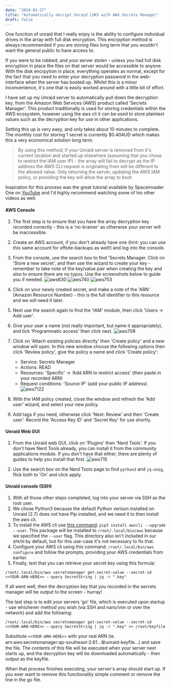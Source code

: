 ```yaml
---
date: "2019-01-27"
title: "Automatically decrypt Unraid LUKS with AWS Secrets Manager"
draft: false
---
```


One function of unraid that I really enjoy is the ability to configure individual drives in the array with full disk encryption. This encrpytion method is always recommended if you are storing files long term that you wouldn't want the general public to have access to.

If you were to be robbed, and your server stolen - unless you had full disk encryption in place the files on that server would be accessible to anyone. With the disk encrpytion in place, everything operates as normal, except for the fact that you need to enter your decryption password in the web-interface when the server has booted up. Whilst this is a minor inconvenience, it's one that is easily worked around with a little bit of effort.

I have set up my Unraid server to automatically pull down the decryption key, from the Amazon Web Services (AWS) product called 'Secrets Manager'. This product traditionally is used for storing credentials within the AWS ecosystem, however using the aws cli it can be used to store plaintext values such as the decryption key for use in other applications.

Setting this up is very easy, and only takes about 10 minutes to complete. The monthly cost for storing 1 secret is currently $0.40AUD which makes this a very economical solution long term.

> By using this method; if your Unraid server is removed from it's current location and started up elsewhere (assuming that you chose to restrict the IAM user IP) - the array will fail to decrypt as the IP address the AWS CLI request is originating from will be different to the allowed value. Only returning the server, updating the AWS IAM policy, or providing the key will allow the array to boot.

Inspiration for this process was the great tutorial available by Spaceinvader One on [YouTube](https://www.youtube.com/watch?v=TSlHEBR1yfY) and I'd highly recommend watching some of his other videos as well.

#### AWS Console

1. The first step is to ensure that you have the array decryption key recorded correctly - this is a 'no-brainer' as otherwise your server will be inaccessible.
2. Create an AWS account, if you don't already have one (hint: you can use this same account for offsite-backups as well!) and log into the console.
3. From the console, use the search box to find 'Secrets Manager. Click on 'Store a new secret', and then use the  wizard to create your key - remember to take note of the key/value pair when creating the key and also to ensure there are no typos. Use the screenshots below to guide you if needed.
![aws630](/img/unraid-luks-aws630.jpg)
![aws740](/img/unraid-luks-aws740.jpg)
![aws753](/img/unraid-luks-aws753.jpg)

4. Click on your newly created secret, and make a note of the 'ARN' (Amazon Resource Number) - this is the full identifier to this resource and we will need it later. 
5. Next use the search again to find the 'IAM' module, then click 'Users -> Add user'.
6. Give your user a name (not really important, but name it appropriately), and tick 'Programmatic access' then click next.
![aws708](/img/unraid-luks-aws708.jpg)

7. Click on 'Attach existing policies directly' then 'Create policy' and a new window will open. In this new window choose the following options then click 'Review policy', give the policy a name and click 'Create policy':
   * Service: Secrets Manager
   * Actions: READ
   * Resources: 'Specific' -> 'Add ARN to restrict access' (then paste in your recorded ARN)
   * Request conditions: 'Source IP' (add your public IP address)
   ![aws7122](/img/unraid-luks-aws7122.jpg)


8. With the IAM policy created, close the window and refresh the 'Add user' wizard, and select your new policy.
9. Add tags if you need, otherwise click 'Next: Review' and then 'Create user'. Record the 'Access Key ID' and 'Secret Key' for use shortly.

#### Unraid Web GUI

1. From the Unraid web GUI, click on 'Plugins' then 'Nerd Tools'. If you don't have Nerd Tools already, you can install it from the community applications module. If you don't have that either, there are plenty of guides to help you install that first.
![aws715](/img/unraid-luks-aws715.jpg)


2. Use the search box on the Nerd Tools page to find `python3` and `jq-onig`, flick both to 'On' and click apply.

#### Unraid console (SSH)

1. With all those other steps completed, log into your server via SSH as the root user.
2. We chose Python3 because the default Python verison installed on Unraid (2.7) does not have Pip installed, and we need it to then install the aws cli.
3. To install the AWS cli use [this command](https://docs.aws.amazon.com/cli/latest/userguide/install-linux.html): `pip3 install awscli --upgrade --user`. This package will be installed to `/root/.local/bin/aws` because we specified the `--user` flag. This directory also isn't included in our `$PATH` by default, but for this use-case it's not necessary to fix that.
4. Configure your AWS cli using this command: `/root/.local/bin/aws configure` and follow the prompts, providing your AWS credentials from earlier.
5. Finally, test that you can retrieve your secret key using this formula: 

```
/root/.local/bin/aws secretsmanager get-secret-value --secret-id <<YOUR-ARN-HERE>> --query SecretString | jq -r ".key"
```

If all went well, then the decryption key that you recorded in the secrets manager will be output to the screen - hurray!

The last step is to edit your servers 'go' file, which is executed upon startup - use whichever method you wish (via SSH and nano/vim or over the network) and add the following:

```
/root/.local/bin/aws secretsmanager get-secret-value --secret-id <<YOUR-ARN-HERE>> --query SecretString | jq -r ".key" >> /root/keyfile
```

Substitute `<<YOUR-ARN-HERE>>` with your real ARN (ie. arn:aws:secretsmanager:ap-southeast-2:61...:secret:unraid-keyfile...) and save the file. The contents of this file will be executed when your server next starts up, and the decryption key will be downloaded automatically - then output as the keyfile.

When that process finishes executing, your server's array should start up. If you ever want to remove this functionality simple comment or remove the line in the go file. 

